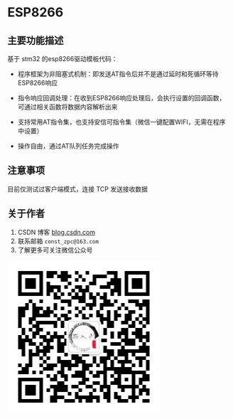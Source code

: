 # ESP8266 #

## 主要功能描述 ##

基于 stm32 的esp8266驱动模板代码：

* 程序框架为非阻塞式机制：即发送AT指令后并不是通过延时和死循环等待ESP8266响应

* 指令响应回调处理：在收到ESP8266响应处理后，会执行设置的回调函数，可通过相关函数将数据内容解析出来

* 支持常用AT指令集，也支持安信可指令集（微信一键配置WIFI，无需在程序中设置）

* 操作自由，通过AT队列任务完成操作


## 注意事项 ##

目前仅测试过客户端模式，连接 TCP 发送接收数据

## 关于作者

1.  CSDN 博客 [blog.csdn.com](https://blog.csdn.net/qq_24130227?spm=1010.2135.3001.5343)
2.  联系邮箱 `const_zpc@163.com`
3.  了解更多可关注微信公众号

![大橙子疯嵌入式](微信公众号.jpg)